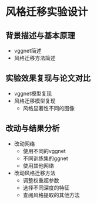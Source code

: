 # 风格迁移实验设计
## 背景描述与基本原理
* vggnet简述
* 风格迁移方法简述
## 实验效果复现与论文对比
* vggnet模型复现
* 风格迁移模型复现
    * 风格显著性不同的图像
## 改动与结果分析
* 改动网络
    * 使用不同的vggnet
    * 不同训练集的ggnet
    * 使用其他网络
* 改动风格迁移方法
    * 调整权重超参数
    * 选择不同深度的特征
    * 查阅风格提取的其他方法
